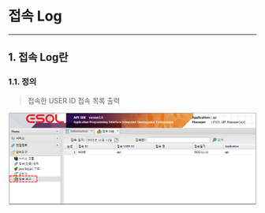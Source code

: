 # 접속 Log

---

## 1. 접속 Log란
### 1.1. 정의

>접속한 USER ID 접속 목록 출력

<img src = "./images/03-management-tools-access-log-01.PNG" width = "650px"> </img>